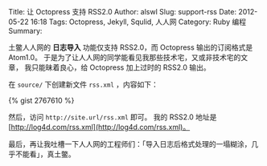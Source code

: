 Title: 让 Octopress 支持 RSS2.0
Author: alswl
Slug: support-rss
Date: 2012-05-22 16:18
Tags: Octopress, Jekyll, Squlid, 人人网
Category: Ruby 编程
Summary: 


土鳖人人网的 **日志导入** 功能仅支持 RSS2.0，而 Octopress 输出的订阅格式是 Atom1.0。
于是为了让人人网的同学能看见我那些技术宅，又或非技术宅的文章，
我只能昧着良心，给 Octopress 加上过时的 RSS2.0 输出。

在 `source/` 下创建新文件 `rss.xml` ，内容如下：

{% gist 2767610 %}

然后，访问 `http://site.url/rss.xml` 即可。
我的 RSS2.0 地址是 [http://log4d.com/rss.xml](http://log4d.com/rss.xml)。

最后，再让我吐槽一下人人网的工程师们：「导入日志后格式处理的一塌糊涂，几乎不能看」，真土鳖。